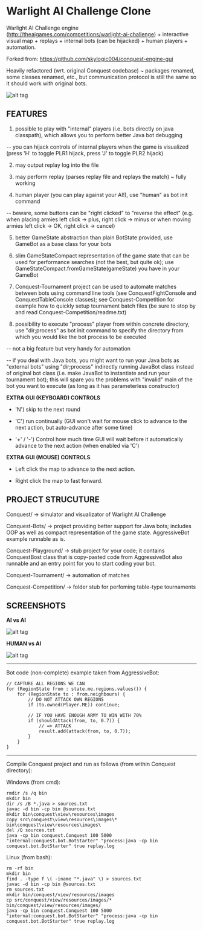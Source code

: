 # Warlight AI Challenge Clone

Warlight AI Challenge engine (http://theaigames.com/competitions/warlight-ai-challenge) + interactive visual map + replays + internal bots (can be hijacked) + human players + automation.

Forked from: https://github.com/skylogic004/conquest-engine-gui

Heavily refactored (wrt. original Conquest codebase) ~ packages renamed, some classes renamed, etc., but communication protocol is still the same so it should work with original bots.

![alt tag](https://github.com/kefik/conquest-engine-gui/raw/master/Conquest/screenshot.png)

## FEATURES

1) possible to play with "internal" players (i.e. bots directly on java classpath), which allows you to perform better Java bot debugging

-- you can hijack controls of internal players when the game is visualized (press 'H' to toggle PLR1 hijack, press 'J' to toggle PLR2 hijack)

2) may output replay log into the file

3) may perform replay (parses replay file and replays the match) ~ fully working

4) human player (you can play against your AI!), use "human" as bot init command

-- beware, some buttons can be "right clicked" to "reverse the effect" (e.g. when placing armies left click -> plus, right click -> minus or when moving armies left click -> OK, right click -> cancel)

5) better GameState abstraction than plain BotState provided, use GameBot as a base class for your bots

6) slim GameStateCompact representation of the game state that can be used for performance searches (not the best, but quite ok); use GameStateCompact.fromGameState(gameState) you have in your GameBot

7) Conquest-Tournament project can be used to automate matches between bots using command line tools (see ConquestFightConsole and ConquestTableConsole classes); see Conquest-Competition for example how to quickly setup tournament
batch files (be sure to stop by and read Conquest-Competition/readme.txt)

8) possibility to execute "process" player from within concrete directory, use "dir;process" as bot init command to specify the directory from which you would like the bot process to be executed

-- not a big feature but very handy for automation

-- if you deal with Java bots, you might want to run your Java bots as "external bots" using "dir;process" indirectly running JavaBot class instead of original bot class (i.e. make JavaBot to instantiate and run your tournament bot);
this will spare you the problems with "invalid" main of the bot you want to execute (as long as it has parameterless constructor)

**EXTRA GUI (KEYBOARD) CONTROLS**

+ 'N') skip to the next round

+ 'C') run continually (GUI won't wait for mouse click to advance to the next action, but auto-advance after some time)

+ '+' / '-') Control how much time GUI will wait before it automatically advance to the next action (when enabled via 'C')

**EXTRA GUI (MOUSE) CONTROLS**

+ Left click the map to advance to the next action.

+ Right click the map to fast forward.

## PROJECT STRUCUTURE

Conquest/ -> simulator and visualizator of Warlight AI Challenge

Conquest-Bots/ -> project providing better support for Java bots; includes OOP as well as compact representation of the game state. AggressiveBot example runnable as is.

Conquest-Playground/ -> stub project for your code; it contains ConquestBost class that is copy-pasted code from AggressiveBot also runnable and an entry point for you to start coding your bot.

Conquest-Tournament/ -> automation of matches

Conquest-Competition/ -> folder stub for perfoming table-type tournaments

## SCREENSHOTS

**AI vs AI**

![alt tag](https://github.com/kefik/conquest-engine-gui/raw/master/Conquest/screenshot.png)

**HUMAN vs AI**

![alt tag](https://github.com/kefik/conquest-engine-gui/raw/master/Conquest/screenshot-human.png)

------------------------------------------------------------

Bot code (non-complete) example taken from AggressiveBot:

    // CAPTURE ALL REGIONS WE CAN
	for (RegionState from : state.me.regions.values()) {
    	for (RegionState to : from.neighbours) {
    		// DO NOT ATTACK OWN REGIONS
    		if (to.owned(Player.ME)) continue;
    		
    		// IF YOU HAVE ENOUGH ARMY TO WIN WITH 70%
    		if (shouldAttack(from, to, 0.7)) {
    			// => ATTACK
    			result.add(attack(from, to, 0.7));
    		}
    	}
    }

------------------------------------------------------------

Compile Conquest project and run as follows (from within Conquest directory):

Windows (from cmd):

    rmdir /s /q bin
    mkdir bin
    dir /s /B *.java > sources.txt
    javac -d bin -cp bin @sources.txt
    mkdir bin\conquest\view\resources\images
    copy src\conquest\view\resources\images\* bin\conquest\view\resources\images\
    del /Q sources.txt
    java -cp bin conquest.Conquest 100 5000 "internal:conquest.bot.BotStarter" "process:java -cp bin conquest.bot.BotStarter" true replay.log

Linux (from bash):

    rm -rf bin
    mkdir bin
    find . -type f \( -iname "*.java" \) > sources.txt
    javac -d bin -cp bin @sources.txt
    rm sources.txt
    mkdir bin/conquest/view/resources/images
    cp src/conquest/view/resources/images/* bin/conquest/view/resources/images/
    java -cp bin conquest.Conquest 100 5000 "internal:conquest.bot.BotStarter" "process:java -cp bin conquest.bot.BotStarter" true replay.log
